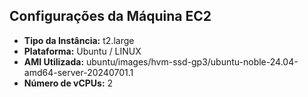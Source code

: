 ## Configurações da Máquina EC2

- **Tipo da Instância:** t2.large
- **Plataforma:** Ubuntu / LINUX
- **AMI Utilizada:** ubuntu/images/hvm-ssd-gp3/ubuntu-noble-24.04-amd64-server-20240701.1
- **Número de vCPUs:** 2
